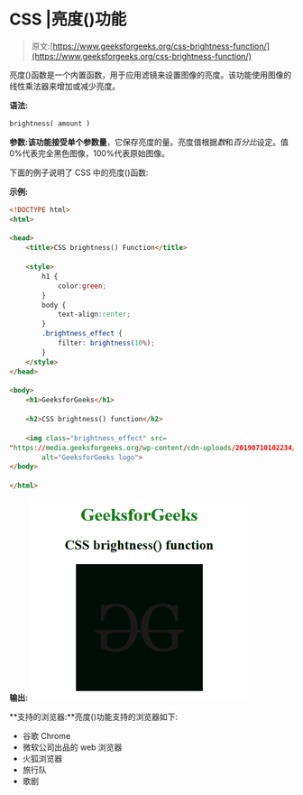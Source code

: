 # CSS |亮度()功能

> 原文:[https://www.geeksforgeeks.org/css-brightness-function/](https://www.geeksforgeeks.org/css-brightness-function/)

亮度()函数是一个内置函数，用于应用滤镜来设置图像的亮度。该功能使用图像的线性乘法器来增加或减少亮度。

**语法:**

```html
brightness( amount )
```

**参数:**该功能接受单个参数**量**，它保存亮度的量。亮度值根据*数*和*百分比*设定。值 0%代表完全黑色图像，100%代表原始图像。

下面的例子说明了 CSS 中的亮度()函数:

**示例:**

```html
<!DOCTYPE html> 
<html> 

<head> 
    <title>CSS brightness() Function</title> 

    <style>
        h1 {
            color:green;
        }
        body {
            text-align:center;
        }
        .brightness_effect {
            filter: brightness(10%);
        }
    </style>
</head> 

<body> 
    <h1>GeeksforGeeks</h1> 

    <h2>CSS brightness() function</h2>

    <img class="brightness_effect" src= 
"https://media.geeksforgeeks.org/wp-content/cdn-uploads/20190710102234/download3.png"
        alt="GeeksforGeeks logo"> 
</body> 

</html>
```

**输出:**
![](img/fcb7f4ab1e38b6a3a693befcae5c762b.png)

**支持的浏览器:**亮度()功能支持的浏览器如下:

*   谷歌 Chrome
*   微软公司出品的 web 浏览器
*   火狐浏览器
*   旅行队
*   歌剧